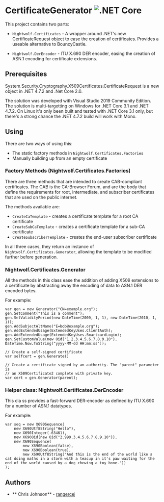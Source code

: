 # CertificateGenerator ![.NET Core](https://github.com/rangercej/Nightwolf.Certificates/workflows/.NET%20Core/badge.svg)

This project contains two parts:

* `Nightwolf.Certificates` - A wrapper around .NET's new CertificateRequest object to ease the creation of certificates. Provides a useable alternative to BouncyCastle.

* `Nightwolf.DerEncoder` - ITU X.690 DER encoder, easing the creation of ASN.1 encoding for certificate extensions.

## Prerequisites

System.Security.Cryptography.X509Certificates.CertificateRequest is a new
object in .NET 4.7.2 and .Net Core 2.0.

The solution was developed with Visual Studio 2019 Community Edition. The solution is multi-targetting on Windows for .NET Core 3.1 and .NET 4.7.2. On Linux it's only been built and tested with .NET Core 3.1 only, but there's a strong chance the .NET 4.7.2 build will work with Mono.

## Using

There are two ways of using this:
* The static factory methods in `Nightwolf.Certificates.Factories`
* Manually building up from an empty certificate

### Factory Methods (Nightwolf.Certificates.Factories)

There are three methods that are intended to create CAB-compliant certificates.
The CAB is the CA-Browser Forum, and are the body that define the requirements
for root, intermediate, and subscriber certificates that are used on the
public internet.

The methods available are:
* `CreateCaTemplate` - creates a certificate template for a root CA certificate
* `CreateSubCaTemplate` - creates a certificate template for a sub-CA certificate
* `CreateSubscriberTemplate` - creates the end-user subscriber certificate

In all three cases, they return an instance of `Nightwolf.Certificates.Generator`,
allowing the template to be modified further before generation.

### Nightwolf.Certificates.Generator

All the methods in this class ease the addition of adding X509 extensions to
a certificate by abstracting away the encoding of data to ASN.1 DER encoded
bytes.

For example:
```
var gen = new Generator("CN=example.org");
gen.SetComment("This is a comment");
gen.SetValidityPeriod(new DateTime(2000, 1, 1), new DateTime(2010, 1, 1));
gen.AddSubjectAltName("E=bob@example.org");
gen.AddExtendedUsage(ExtendedKeyUses.ClientAuth);
gen.AddExtendedUsage(ExtendedKeyUses.SmartcardLogin);
gen.SetCustomValue(new Oid("1.2.3.4.5.6.7.8.9.10"), DateTime.Now.ToString("yyyy-MM-dd HH:mm:ss"));

// Create a self-signed certificate
var selfcert = gen.Generate()

// Create a certificate signed by an authority. The "parent" parameter is
// an X509Certificate2 complete with private key.
var cert = gen.Generator(parent);
```

### Helper class: Nightwolf.Certificates.DerEncoder

This cla ss provides a fast-forward DER-encoder as defined by ITU X.690 for a
number of ASN.1 datatypes.

For example:

```
var seq = new X690Sequence(
    new X690Utf8String("Hello"),
    new X690Integer(-63461),
    new X690Oid(new Oid("2.999.3.4.5.6.7.8.9.10")),
    new X690Sequence(
        new X690Boolean(false),
        new X690Boolean(true),
        new X690Utf8String("And this is the end of the world like a cat doing maths in a storm with a teacup in it's paw waiting for the end of the world caused by a dog chewing a toy bone."))
);
```

## Authors
* ** Chris Johnson** - [rangercej](https://github.com/rangercej)
